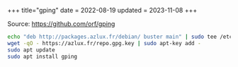 +++
title="gping"
date = 2022-08-19
updated = 2023-11-08
+++

Source: <https://github.com/orf/gping>

```sh
echo "deb http://packages.azlux.fr/debian/ buster main" | sudo tee /etc/apt/sources.list.d/azlux.list
wget -qO - https://azlux.fr/repo.gpg.key | sudo apt-key add -
sudo apt update
sudo apt install gping
```
